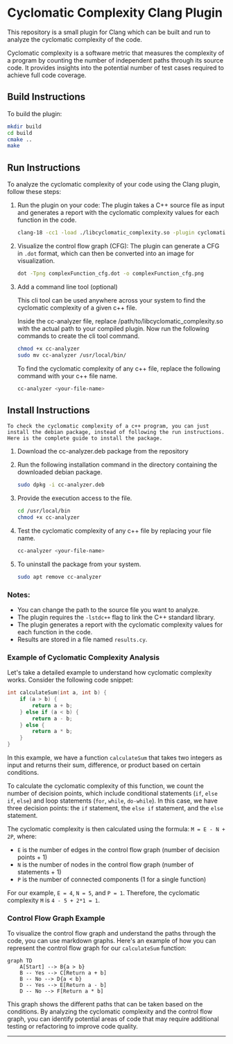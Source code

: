 # Cyclomatic Complexity Clang Plugin

This repository is a small plugin for Clang which can be built and run to analyze the cyclomatic complexity of the code.

Cyclomatic complexity is a software metric that measures the complexity of a program by counting the number of independent paths through its source code. It provides insights into the potential number of test cases required to achieve full code coverage.

## Build Instructions

To build the plugin:

```bash
mkdir build
cd build
cmake ..
make
```

## Run Instructions

To analyze the cyclomatic complexity of your code using the Clang plugin, follow these steps:

1. Run the plugin on your code:
   The plugin takes a C++ source file as input and generates a report with the cyclomatic complexity values for each function in the code.

   ```bash
   clang-18 -cc1 -load ./libcyclomatic_complexity.so -plugin cyclomatic-complexity ../test/test.cpp
   ```

2. Visualize the control flow graph (CFG):
   The plugin can generate a CFG in `.dot` format, which can then be converted into an image for visualization.

   ```bash
   dot -Tpng complexFunction_cfg.dot -o complexFunction_cfg.png
   ```

3. Add a command line tool (optional) 

    This cli tool can be used anywhere across your system to find the cyclomatic complexity of a given c++ file.

    Inside the cc-analyzer file, replace /path/to/libcyclomatic_complexity.so with the actual path to your compiled plugin.
    Now run the following commands to create the cli tool command.

    ```bash
    chmod +x cc-analyzer
    sudo mv cc-analyzer /usr/local/bin/
    ```
    To find the cyclomatic complexity of any c++ file, replace the following command with your c++ file name.

    ```bash
    cc-analyzer <your-file-name>
    ```

## Install Instructions

    To check the cyclomatic complexity of a c++ program, you can just install the debian package, instead of following the run instructions.
    Here is the complete guide to install the package.

1. Download the cc-analyzer.deb package from the repository

2. Run the following installation command in the directory containing the downloaded debian package.

    ```bash
    sudo dpkg -i cc-analyzer.deb
    ```

3. Provide the execution access to the file.

    ```bash
    cd /usr/local/bin
    chmod +x cc-analyzer
    ```

4. Test the cyclomatic complexity of any c++ file by replacing your file name.

    ```bash
    cc-analyzer <your-file-name>
    ```

5. To uninstall the package from your system.

    ```bash
    sudo apt remove cc-analyzer
    ```

### Notes:

- You can change the path to the source file you want to analyze.
- The plugin requires the `-lstdc++` flag to link the C++ standard library.
- The plugin generates a report with the cyclomatic complexity values for each function in the code.
- Results are stored in a file named `results.cy`.

### Example of Cyclomatic Complexity Analysis

Let's take a detailed example to understand how cyclomatic complexity works. Consider the following code snippet:

```cpp
int calculateSum(int a, int b) {
    if (a > b) {
        return a + b;
    } else if (a < b) {
        return a - b;
    } else {
        return a * b;
    }
}
```

In this example, we have a function `calculateSum` that takes two integers as input and returns their sum, difference, or product based on certain conditions.

To calculate the cyclomatic complexity of this function, we count the number of decision points, which include conditional statements (`if`, `else if`, `else`) and loop statements (`for`, `while`, `do-while`). In this case, we have three decision points: the `if` statement, the `else if` statement, and the `else` statement.

The cyclomatic complexity is then calculated using the formula: `M = E - N + 2P`, where:

- `E` is the number of edges in the control flow graph (number of decision points + 1)
- `N` is the number of nodes in the control flow graph (number of statements + 1)
- `P` is the number of connected components (1 for a single function)

For our example, `E = 4`, `N = 5`, and `P = 1`. Therefore, the cyclomatic complexity `M` is `4 - 5 + 2*1 = 1`.

### Control Flow Graph Example

To visualize the control flow graph and understand the paths through the code, you can use markdown graphs. Here's an example of how you can represent the control flow graph for our `calculateSum` function:

```mermaid
graph TD
    A[Start] --> B{a > b}
    B -- Yes --> C[Return a + b]
    B -- No --> D{a < b}
    D -- Yes --> E[Return a - b]
    D -- No --> F[Return a * b]
```

This graph shows the different paths that can be taken based on the conditions. By analyzing the cyclomatic complexity and the control flow graph, you can identify potential areas of code that may require additional testing or refactoring to improve code quality.

---